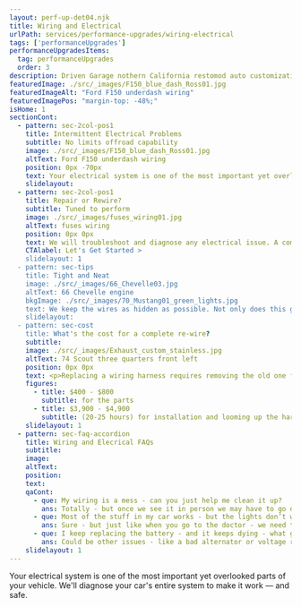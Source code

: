 ```yaml
---
layout: perf-up-det04.njk
title: Wiring and Electrical
urlPath: services/performance-upgrades/wiring-electrical
tags: ['performanceUpgrades']
performanceUpgradesItems:
  tag: performanceUpgrades
  order: 3
description: Driven Garage nothern California restomod auto customization and repair shop
featuredImage: ./src/_images/F150_blue_dash_Ross01.jpg
featuredImageAlt: "Ford F150 underdash wiring"
featuredImagePos: "margin-top: -48%;"
isHome: 1
sectionCont:
  - pattern: sec-2col-pos1
    title: Intermittent Electrical Problems
    subtitle: No limits offroad capability
    image: ./src/_images/F150_blue_dash_Ross01.jpg
    altText: Ford F150 underdash wiring
    position: 0px -70px
    text: Your electrical system is one of the most important yet overlooked parts of your vehicle. For most people, it’s out of sight and out of mind. Turn signals or nonfunctional gauges may indicate deeper electrical problems. We'll diagnose your car's entire system to make it work — and safe.
    slidelayout:
  - pattern: sec-2col-pos1
    title: Repair or Rewire?
    subtitle: Tuned to perform
    image: ./src/_images/fuses_wiring01.jpg
    altText: fuses wiring
    position: 0px 0px
    text: We will troubleshoot and diagnose any electrical issue. A complete rewire is sometimes the best solution. The wiring in most classic cars is old, brittle and beyond its usable life - a complete re-wire takes care of all of the issues at once - instead of circuits failing one at a time and leaving you stranded, tow, repair - then do it all again.
    CTAlabel: Let's Get Started >
    slidelayout: 1
  - pattern: sec-tips
    title: Tight and Neat
    image: ./src/_images/66_Chevelle03.jpg
    altText: 66 Chevelle engine
    bkgImage: ./src/_images/70_Mustang01_green_lights.jpg
    text: We keep the wires as hidden as possible. Not only does this give a clean finish without wires crisscrossing the engine, it protects the wires from heat and moving components. All connections are crimped, and shrink tubed to provide years of trouble-free service.  
    slidelayout:
  - pattern: sec-cost
    title: What's the cost for a complete re-wire?
    subtitle: 
    image: ./src/_images/Exhaust_custom_stainless.jpg
    altText: 74 Scout three quarters front left
    position: 0px 0px
    text: <p>Replacing a wiring harness requires removing the old one first. Accessing the wiring involves removing panels, seats, carpet, parts of the engine, light assemblies etc.</p><p>Even new kits are never truly "plug and play". Modifications and customizations are always required to get your electrical system back in order.</p>
    figures:
      - title: $400 - $800
        subtitle: for the parts
      - title: $3,900 - $4,900
        subtitle: (20-25 hours) for installation and looming up the harness
    slidelayout: 1
  - pattern: sec-faq-accordion
    title: Wiring and Elecrical FAQs
    subtitle: 
    image: 
    altText: 
    position: 
    text: 
    qaCont:
      - que: My wiring is a mess - can you just help me clean it up?
        ans: Totally - but once we see it in person we may have to go deeper.
      - que: Most of the stuff in my car works - but the lights don’t work all the time - can you just get that stuff going?
        ans: Sure - but just like when you go to the doctor - we need to diagnose the root cause of the problem. Is it the switch? Is it the wiring? Is it the turn signal or “Combination” switch? Until the doctor can test - we don’t know.
      - que: I keep replacing the battery - and it keeps dying - what gives?
        ans: Could be other issues - like a bad alternator or voltage regulator causing a drain on the battery. Many failed components can cause issues - and we need to find the source of the drain.
    slidelayout: 1
---
```


Your electrical system is one of the most important yet overlooked parts of your vehicle. We'll diagnose your car's entire system to make it work — and safe.